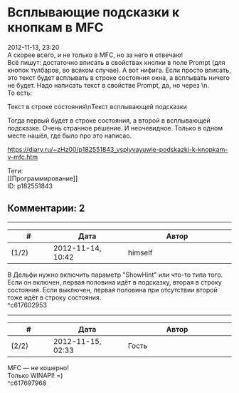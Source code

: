 Всплывающие подсказки к кнопкам в MFC
=====================================

  
2012-11-13, 23:20  
 А скорее всего, и не только в MFC, но за него я отвечаю!   
 Всё пишут: достаточно вписать в свойствах кнопки в поле Prompt (для кнопок тулбаров, во всяком случае). А вот нифига. Если просто вписать, это текст будет всплывать в строке состояния окна, а всплывать ничего не будет. Надо написать текст в свойстве Prompt, да, но через \n.   
 То есть:   
   
 Текст в строке состояния\nТекст всплывающей подсказки   
   
 Тогда первый будет в строке состояния, а второй в всплывающей подсказке. Очень странное решение. И неочевидное. Только в одном месте нашёл, где было про это написао.   
  
<https://diary.ru/~zHz00/p182551843_vsplyvayuwie-podskazki-k-knopkam-v-mfc.htm>  
  
Теги:  
[[Программирование]]  
ID: p182551843  


Комментарии: 2
--------------

  


---



|         #         |              Дата              |                     Автор                     |           ID           |
| --- | --- | --- | --- |
| (1/2) | 2012-11-14, 10:42 | himself | c617602953 |

  
 В Дельфи нужно включить параметр "ShowHint" или что-то типа того. Если он включен, первая половина идёт в подсказку, вторая в строку состояния. Если выключен, первая половина при отсутствии второй тоже идёт в строку состояния.   
 ^c617602953

---



|         #         |              Дата              |                     Автор                     |           ID           |
| --- | --- | --- | --- |
| (2/2) | 2012-11-15, 02:33 | Гость | c617697968 |

  
 MFC — не кошерно!   
 Только WINAPI! =)   
 ^c617697968